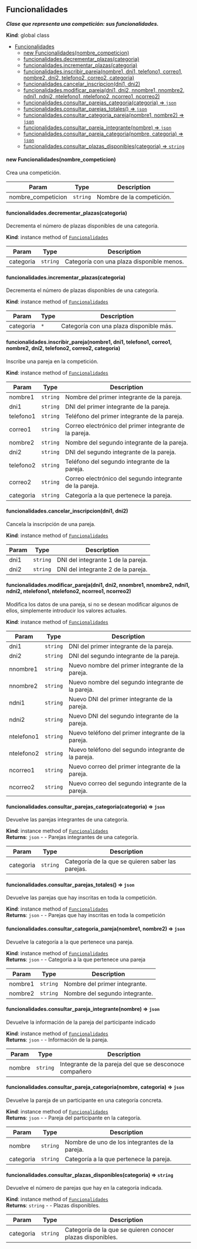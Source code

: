 <a name="Funcionalidades"></a>

## Funcionalidades  
***Clase que representa una competición: sus funcionalidades.***

**Kind**: global class  

- [Funcionalidades](#funcionalidades)
    - [new Funcionalidades(nombre_competicion)](#new-funcionalidadesnombrecompeticion)
    - [funcionalidades.decrementar\_plazas(categoria)](#funcionalidadesdecrementarplazascategoria)
    - [funcionalidades.incrementar\_plazas(categoria)](#funcionalidadesincrementarplazascategoria)
    - [funcionalidades.inscribir\_pareja(nombre1, dni1, telefono1, correo1, nombre2, dni2, telefono2, correo2, categoria)](#funcionalidadesinscribirparejanombre1-dni1-telefono1-correo1-nombre2-dni2-telefono2-correo2-categoria)
    - [funcionalidades.cancelar\_inscripcion(dni1, dni2)](#funcionalidadescancelarinscripciondni1-dni2)
    - [funcionalidades.modificar\_pareja(dni1, dni2, nnombre1, nnombre2, ndni1, ndni2, ntelefono1, ntelefono2, ncorreo1, ncorreo2)](#funcionalidadesmodificarparejadni1-dni2-nnombre1-nnombre2-ndni1-ndni2-ntelefono1-ntelefono2-ncorreo1-ncorreo2)
    - [funcionalidades.consultar\_parejas\_categoria(categoria) ⇒ <code>json</code>](#funcionalidadesconsultarparejascategoriacategoria-%e2%87%92-codejsoncode)
    - [funcionalidades.consultar\_parejas\_totales() ⇒ <code>json</code>](#funcionalidadesconsultarparejastotales-%e2%87%92-codejsoncode)
    - [funcionalidades.consultar\_categoria\_pareja(nombre1, nombre2) ⇒ <code>json</code>](#funcionalidadesconsultarcategoriaparejanombre1-nombre2-%e2%87%92-codejsoncode)
    - [funcionalidades.consultar\_pareja\_integrante(nombre) ⇒ <code>json</code>](#funcionalidadesconsultarparejaintegrantenombre-%e2%87%92-codejsoncode)
    - [funcionalidades.consultar\_pareja\_categoria(nombre, categoria) ⇒ <code>json</code>](#funcionalidadesconsultarparejacategorianombre-categoria-%e2%87%92-codejsoncode)
    - [funcionalidades.consultar\_plazas\_disponibles(categoria) ⇒ <code>string</code>](#funcionalidadesconsultarplazasdisponiblescategoria-%e2%87%92-codestringcode)

<a name="new_Funcionalidades_new"></a>

#### new Funcionalidades(nombre_competicion)
Crea una competición.


| Param | Type | Description |
| --- | --- | --- |
| nombre_competicion | <code>string</code> | Nombre de la competición. |

<a name="Funcionalidades+decrementar_plazas"></a>

#### funcionalidades.decrementar\_plazas(categoria)
Decrementa el número de plazas disponibles de una categoría.

**Kind**: instance method of [<code>Funcionalidades</code>](#Funcionalidades)  

| Param | Type | Description |
| --- | --- | --- |
| categoria | <code>string</code> | Categoría con una plaza disponible menos. |

<a name="Funcionalidades+incrementar_plazas"></a>

#### funcionalidades.incrementar\_plazas(categoria)
Decrementa el número de plazas disponibles de una categoría.

**Kind**: instance method of [<code>Funcionalidades</code>](#Funcionalidades)  

| Param | Type | Description |
| --- | --- | --- |
| categoria | <code>\*</code> | Categoría con una plaza disponible más. |

<a name="Funcionalidades+inscribir_pareja"></a>

#### funcionalidades.inscribir\_pareja(nombre1, dni1, telefono1, correo1, nombre2, dni2, telefono2, correo2, categoria)
Inscribe una pareja en la competición.

**Kind**: instance method of [<code>Funcionalidades</code>](#Funcionalidades)  

| Param | Type | Description |
| --- | --- | --- |
| nombre1 | <code>string</code> | Nombre del primer integrante de la pareja. |
| dni1 | <code>string</code> | DNI del primer integrante de la pareja. |
| telefono1 | <code>string</code> | Teléfono del primer integrante de la pareja. |
| correo1 | <code>string</code> | Correo electrónico del primer integrante de la pareja. |
| nombre2 | <code>string</code> | Nombre del segundo integrante de la pareja. |
| dni2 | <code>string</code> | DNI del segundo integrante de la pareja. |
| telefono2 | <code>string</code> | Teléfono del segundo integrante de la pareja. |
| correo2 | <code>string</code> | Correo electrónico del segundo integrante de la pareja. |
| categoria | <code>string</code> | Categoría a la que pertenece la pareja. |

<a name="Funcionalidades+cancelar_inscripcion"></a>

#### funcionalidades.cancelar\_inscripcion(dni1, dni2)
Cancela la inscripción de una pareja.

**Kind**: instance method of [<code>Funcionalidades</code>](#Funcionalidades)  

| Param | Type | Description |
| --- | --- | --- |
| dni1 | <code>string</code> | DNI del integrante 1 de la pareja. |
| dni2 | <code>string</code> | DNI del integrante 2 de la pareja. |

<a name="Funcionalidades+modificar_pareja"></a>

#### funcionalidades.modificar\_pareja(dni1, dni2, nnombre1, nnombre2, ndni1, ndni2, ntelefono1, ntelefono2, ncorreo1, ncorreo2)
Modifica los datos de una pareja, si no se desean modificar algunos de ellos,
simplemente introducir los valores actuales.

**Kind**: instance method of [<code>Funcionalidades</code>](#Funcionalidades)  

| Param | Type | Description |
| --- | --- | --- |
| dni1 | <code>string</code> | DNI del primer integrante de la pareja. |
| dni2 | <code>string</code> | DNI del segundo integrante de la pareja. |
| nnombre1 | <code>string</code> | Nuevo nombre del primer integrante de la pareja. |
| nnombre2 | <code>string</code> | Nuevo nombre del segundo integrante de la pareja. |
| ndni1 | <code>string</code> | Nuevo DNI del primer integrante de la pareja. |
| ndni2 | <code>string</code> | Nuevo DNI del segundo integrante de la pareja. |
| ntelefono1 | <code>string</code> | Nuevo teléfono del primer integrante de la pareja. |
| ntelefono2 | <code>string</code> | Nuevo teléfono del segundo integrante de la pareja. |
| ncorreo1 | <code>string</code> | Nuevo correo del primer integrante de la pareja. |
| ncorreo2 | <code>string</code> | Nuevo correo del segundo integrante de la pareja. |

<a name="Funcionalidades+consultar_parejas_categoria"></a>

#### funcionalidades.consultar\_parejas\_categoria(categoria) ⇒ <code>json</code>
Devuelve las parejas integrantes de una categoría.

**Kind**: instance method of [<code>Funcionalidades</code>](#Funcionalidades)  
**Returns**: <code>json</code> - - Parejas integrantes de una categoría.  

| Param | Type | Description |
| --- | --- | --- |
| categoria | <code>string</code> | Categoría de la que se quieren saber las parejas. |

<a name="Funcionalidades+consultar_parejas_totales"></a>

#### funcionalidades.consultar\_parejas\_totales() ⇒ <code>json</code>
Devuelve las parejas que hay inscritas en toda la competición.

**Kind**: instance method of [<code>Funcionalidades</code>](#Funcionalidades)  
**Returns**: <code>json</code> - - Parejas que hay inscritas en toda la competición  
<a name="Funcionalidades+consultar_categoria_pareja"></a>

#### funcionalidades.consultar\_categoria\_pareja(nombre1, nombre2) ⇒ <code>json</code>
Devuelve la categoría a la que pertenece una pareja.

**Kind**: instance method of [<code>Funcionalidades</code>](#Funcionalidades)  
**Returns**: <code>json</code> - - Categoría a la que pertenece una pareja  

| Param | Type | Description |
| --- | --- | --- |
| nombre1 | <code>string</code> | Nombre del primer integrante. |
| nombre2 | <code>string</code> | Nombre del segundo integrante. |

<a name="Funcionalidades+consultar_pareja_integrante"></a>

#### funcionalidades.consultar\_pareja\_integrante(nombre) ⇒ <code>json</code>
Devuelve la información de la pareja del participante indicado

**Kind**: instance method of [<code>Funcionalidades</code>](#Funcionalidades)  
**Returns**: <code>json</code> - - Información de la pareja.  

| Param | Type | Description |
| --- | --- | --- |
| nombre | <code>string</code> | Integrante de la pareja del que se desconoce compañero |

<a name="Funcionalidades+consultar_pareja_categoria"></a>

#### funcionalidades.consultar\_pareja\_categoria(nombre, categoria) ⇒ <code>json</code>
Devuelve la pareja de un participante en una categoría concreta.

**Kind**: instance method of [<code>Funcionalidades</code>](#Funcionalidades)  
**Returns**: <code>json</code> - - Pareja del participante en la categoría.  

| Param | Type | Description |
| --- | --- | --- |
| nombre | <code>string</code> | Nombre de uno de los integrantes de la pareja. |
| categoria | <code>string</code> | Categoría a la que pertenece la pareja. |

<a name="Funcionalidades+consultar_plazas_disponibles"></a>

#### funcionalidades.consultar\_plazas\_disponibles(categoria) ⇒ <code>string</code>
Devuelve el número de parejas que hay en la categoría indicada.

**Kind**: instance method of [<code>Funcionalidades</code>](#Funcionalidades)  
**Returns**: <code>string</code> - - Plazas disponibles.  

| Param | Type | Description |
| --- | --- | --- |
| categoria | <code>string</code> | Categoría de la que se quieren conocer plazas disponibles. |

